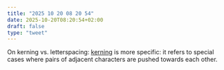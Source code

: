 ```yaml
---
title: "2025 10 20 08 20 54"
date: 2025-10-20T08:20:54+02:00
draft: false
type: "tweet"
---
```

On kerning vs. letterspacing: [kerning](https://willcrichton.net/notes/typography-misconceptions/) is more specific: it refers to special cases where pairs of adjacent characters are pushed towards each other.
